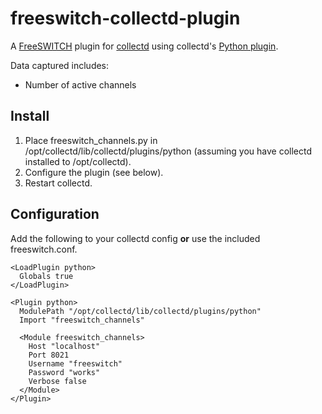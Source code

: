 freeswitch-collectd-plugin
==========================

A [FreeSWITCH](http://www.freeswitch.org/) plugin for [collectd](http://collectd.org) using collectd's [Python plugin](http://collectd.org/documentation/manpages/collectd-python.5.shtml).

Data captured includes:

 * Number of active channels

Install
-------
 1. Place freeswitch_channels.py in /opt/collectd/lib/collectd/plugins/python (assuming you have collectd installed to /opt/collectd).
 2. Configure the plugin (see below).
 3. Restart collectd.

Configuration
-------------
Add the following to your collectd config **or** use the included freeswitch.conf.

    <LoadPlugin python>
      Globals true
    </LoadPlugin>
    
    <Plugin python>
      ModulePath "/opt/collectd/lib/collectd/plugins/python"
      Import "freeswitch_channels"
    
      <Module freeswitch_channels>
        Host "localhost"
        Port 8021
        Username "freeswitch"
        Password "works"
        Verbose false
      </Module>
    </Plugin>
